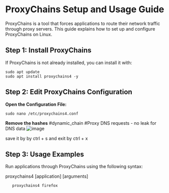 # ProxyChains Setup and Usage Guide

ProxyChains is a tool that forces applications to route their network traffic through proxy servers. This guide explains how to set up and configure ProxyChains on Linux.

## Step 1: Install ProxyChains

If ProxyChains is not already installed, you can install it with:

    sudo apt update
    sudo apt install proxychains4 -y
## Step 2: Edit ProxyChains Configuration

 **Open the Configuration File:**
    
    sudo nano /etc/proxychains4.conf
 **Remove the hashes**
 #dynamic_chain
 #Proxy DNS requests - no leak for DNS data
![image](https://github.com/user-attachments/assets/7e012611-7bdf-4507-a49f-82f984437c24)

save it by by ctrl + s and exit by ctrl + x
## Step 3: Usage Examples

Run applications through ProxyChains using the following syntax:
   
proxychains4 [application] [arguments]
```
   proxychains4 firefox
